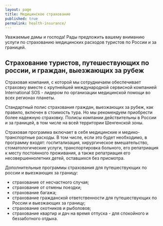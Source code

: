 ```yaml
---
layout: page
title: Медицинское страхование
published: true
permalink: health-insurance/
---
```


Уважаемые дамы и господа! Рады предложить вашему вниманию услуги по страхованию медицинских расходов туристов по России и за границей. 

## Страхование туристов, путешествующих по россии, и граждан, выезжающих за рубеж

Страховая компания, с которой мы сотрудничаем обеспечивает страховку вместе с крупнейшей международной сервисной компанией International SOS - лидером по организации медицинской помощи во всех регионах планеты. 

Стандартный полис страхования граждан, выезжающих за рубеж, как правило, включен в стоимость тура. Но мы рекомендуем приобрести более надежную страховку. Полисы компании действительны в России и за границей, в том числе на всей территории Шенгенской зоны. 

Страховая программа включает в себя медицинские и медико-транспортные расходы. В том числе, если это будет необходимо, в программу входят: госпитализация, хирургическое вмешательство, стоматологические услуги, транспортировка больного, его репатриация к месту постоянного проживания, а также репатриация его несовершеннолетних детей, оставшихся без присмотра. 

Дополнительные программы страхования для путешествующих по россии и выезжающих за границу:
- страхование от несчастного случая;
- страхование от отмены поездки; 
- страхование багажа; 
- страхование гражданской ответственности для путешествующих по России и выезжающих за границу;
- страхование охотников и рыболовов;
- страхование квартир и дач на время отпуска - для спокойного и беззаботного отдыха.